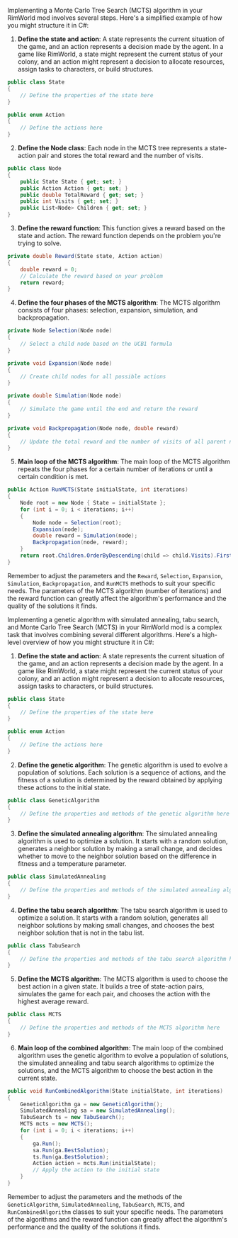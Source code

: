 Implementing a Monte Carlo Tree Search (MCTS) algorithm in your RimWorld mod involves several steps. Here's a simplified example of how you might structure it in C#:

1. **Define the state and action**: A state represents the current situation of the game, and an action represents a decision made by the agent. In a game like RimWorld, a state might represent the current status of your colony, and an action might represent a decision to allocate resources, assign tasks to characters, or build structures.

```csharp
public class State
{
    // Define the properties of the state here
}

public enum Action
{
    // Define the actions here
}
```

2. **Define the Node class**: Each node in the MCTS tree represents a state-action pair and stores the total reward and the number of visits.

```csharp
public class Node
{
    public State State { get; set; }
    public Action Action { get; set; }
    public double TotalReward { get; set; }
    public int Visits { get; set; }
    public List<Node> Children { get; set; }
}
```

3. **Define the reward function**: This function gives a reward based on the state and action. The reward function depends on the problem you're trying to solve.

```csharp
private double Reward(State state, Action action)
{
    double reward = 0;
    // Calculate the reward based on your problem
    return reward;
}
```

4. **Define the four phases of the MCTS algorithm**: The MCTS algorithm consists of four phases: selection, expansion, simulation, and backpropagation.

```csharp
private Node Selection(Node node)
{
    // Select a child node based on the UCB1 formula
}

private void Expansion(Node node)
{
    // Create child nodes for all possible actions
}

private double Simulation(Node node)
{
    // Simulate the game until the end and return the reward
}

private void Backpropagation(Node node, double reward)
{
    // Update the total reward and the number of visits of all parent nodes
}
```

5. **Main loop of the MCTS algorithm**: The main loop of the MCTS algorithm repeats the four phases for a certain number of iterations or until a certain condition is met.

```csharp
public Action RunMCTS(State initialState, int iterations)
{
    Node root = new Node { State = initialState };
    for (int i = 0; i < iterations; i++)
    {
        Node node = Selection(root);
        Expansion(node);
        double reward = Simulation(node);
        Backpropagation(node, reward);
    }
    return root.Children.OrderByDescending(child => child.Visits).First().Action;
}
```

Remember to adjust the parameters and the `Reward`, `Selection`, `Expansion`, `Simulation`, `Backpropagation`, and `RunMCTS` methods to suit your specific needs. The parameters of the MCTS algorithm (number of iterations) and the reward function can greatly affect the algorithm's performance and the quality of the solutions it finds.

Implementing a genetic algorithm with simulated annealing, tabu search, and Monte Carlo Tree Search (MCTS) in your RimWorld mod is a complex task that involves combining several different algorithms. Here's a high-level overview of how you might structure it in C#:

1. **Define the state and action**: A state represents the current situation of the game, and an action represents a decision made by the agent. In a game like RimWorld, a state might represent the current status of your colony, and an action might represent a decision to allocate resources, assign tasks to characters, or build structures.

```csharp
public class State
{
    // Define the properties of the state here
}

public enum Action
{
    // Define the actions here
}
```

2. **Define the genetic algorithm**: The genetic algorithm is used to evolve a population of solutions. Each solution is a sequence of actions, and the fitness of a solution is determined by the reward obtained by applying these actions to the initial state.

```csharp
public class GeneticAlgorithm
{
    // Define the properties and methods of the genetic algorithm here
}
```

3. **Define the simulated annealing algorithm**: The simulated annealing algorithm is used to optimize a solution. It starts with a random solution, generates a neighbor solution by making a small change, and decides whether to move to the neighbor solution based on the difference in fitness and a temperature parameter.

```csharp
public class SimulatedAnnealing
{
    // Define the properties and methods of the simulated annealing algorithm here
}
```

4. **Define the tabu search algorithm**: The tabu search algorithm is used to optimize a solution. It starts with a random solution, generates all neighbor solutions by making small changes, and chooses the best neighbor solution that is not in the tabu list.

```csharp
public class TabuSearch
{
    // Define the properties and methods of the tabu search algorithm here
}
```

5. **Define the MCTS algorithm**: The MCTS algorithm is used to choose the best action in a given state. It builds a tree of state-action pairs, simulates the game for each pair, and chooses the action with the highest average reward.

```csharp
public class MCTS
{
    // Define the properties and methods of the MCTS algorithm here
}
```

6. **Main loop of the combined algorithm**: The main loop of the combined algorithm uses the genetic algorithm to evolve a population of solutions, the simulated annealing and tabu search algorithms to optimize the solutions, and the MCTS algorithm to choose the best action in the current state.

```csharp
public void RunCombinedAlgorithm(State initialState, int iterations)
{
    GeneticAlgorithm ga = new GeneticAlgorithm();
    SimulatedAnnealing sa = new SimulatedAnnealing();
    TabuSearch ts = new TabuSearch();
    MCTS mcts = new MCTS();
    for (int i = 0; i < iterations; i++)
    {
        ga.Run();
        sa.Run(ga.BestSolution);
        ts.Run(ga.BestSolution);
        Action action = mcts.Run(initialState);
        // Apply the action to the initial state
    }
}
```

Remember to adjust the parameters and the methods of the `GeneticAlgorithm`, `SimulatedAnnealing`, `TabuSearch`, `MCTS`, and `RunCombinedAlgorithm` classes to suit your specific needs. The parameters of the algorithms and the reward function can greatly affect the algorithm's performance and the quality of the solutions it finds.


